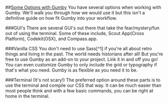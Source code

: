 ##[Some Options with Gumby](id:options)
You have several options when working with Gumby. We'll walk you through how we would use it but this isn't a definitive guide on how fit Gumby into your workflow.

###GUI's
There are several GUI's out there that take the fear/mystery/fun out of using the terminal. Some of these include, Scout App(Cross Platform), Codekit(OSX), and Compass.app.

###Vanilla CSS
You don't need to use Sass[^1] if you're all about retro things and living in the past. The world needs historians after all! But you're free to use Gumby as an add-on to your project. Link it in and off you go! You can even customize Gumby to only include the grid or typography if that's what you need. Gumby is as flexible as you need it to be.

###Terminal (It's not scary!)
The preferred option around these parts is to use the terminal and compile our CSS that way. It can be much easier than most people think and with a few basic commands, you can be right at home in the terminal.